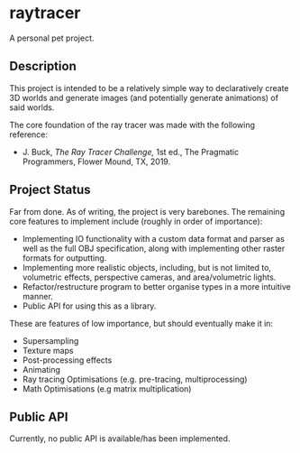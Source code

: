 # raytracer

A personal pet project.

## Description

This project is intended to be a relatively simple way to declaratively create
3D worlds and generate images (and potentially generate animations) of said
worlds.

The core foundation of the ray tracer was made with the following reference:
- J. Buck, _The Ray Tracer Challenge,_ 1st ed., The Pragmatic Programmers, Flower Mound, TX, 2019.

## Project Status

Far from done. As of writing, the project is very barebones. The remaining core
features to implement include (roughly in order of importance):
- Implementing IO functionality with a custom data format and parser as well
as the full OBJ specification, along with implementing other raster formats
for outputting.
- Implementing more realistic objects, including, but is not limited to,
volumetric effects, perspective cameras, and area/volumetric lights.
- Refactor/restructure program to better organise types in a more intuitive
manner.
- Public API for using this as a library.

These are features of low importance, but should eventually make it in:
- Supersampling
- Texture maps
- Post-processing effects
- Animating
- Ray tracing Optimisations (e.g. pre-tracing, multiprocessing)
- Math Optimisations (e.g matrix multiplication)

## Public API

Currently, no public API is available/has been implemented.
